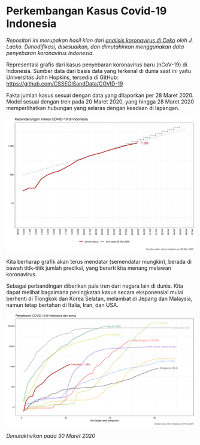 # Perkembangan Kasus Covid-19 Indonesia

_Repositori ini merupakan hasil klon dari_ [_analisis koronavirus di Ceko_](https://github.com/jlacko/koronavirus) _oleh J. Lacko. Dimodifikasi, disesuaikan, dan dimutahirkan menggunakan data penyebaran koronavirus Indonesia._

Representasi grafis dari kasus penyebaran koronavirus baru (nCoV-19) di Indonesia. Sumber data dari basis data yang terkenal di dunia saat ini yaitu Universitas John Hopkins, tersedia di GitHub: https://github.com/CSSEGISandData/COVID-19

Fakta jumlah kasus sesuai dengan data yang dilaporkan per 28 Maret 2020. Model sesuai dengan tren pada 20 Maret 2020, yang hingga 28 Maret 2020 memperlihatkan hubungan yang selaras dengan keadaan di lapangan.

<p align="center">
  <img src="./img/image.png" alt="trendline"/>
</p>

Kita berharap grafik akan terus mendatar (semendatar mungkin), berada di bawah titik-titik jumlah prediksi, yang berarti kita menang melawan koronavirus.

Sebagai perbandingan diberikan pula tren dari negara lain di dunia. Kita dapat melihat bagaimana peningkatan kasus secara eksponensial mulai berhenti di Tiongkok dan Korea Selatan, melambat di Jepang dan Malaysia, namun tetap bertahan di Italia, Iran, dan USA.

<p align="center">
  <img src="./img/foreign.png" alt="foreign"/>
</p>

_Dimutakhirkan pada 30 Maret 2020_